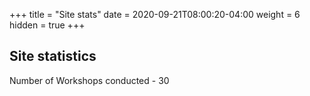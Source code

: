 +++
title = "Site stats"
date = 2020-09-21T08:00:20-04:00
weight = 6
hidden = true
+++

## Site statistics
Number of Workshops conducted - 30
